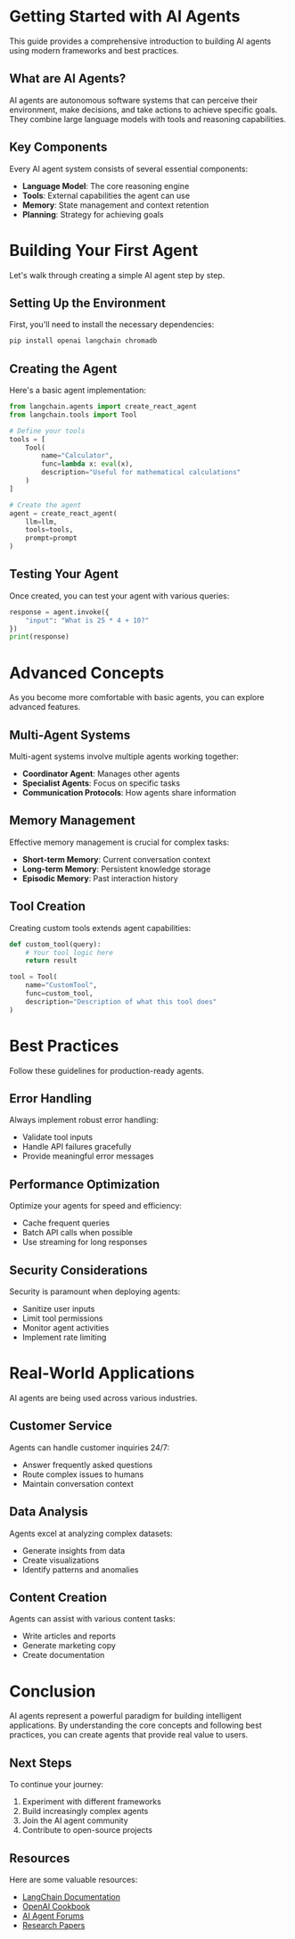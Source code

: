 # Getting Started with AI Agents

This guide provides a comprehensive introduction to building AI agents using modern frameworks and best practices.

## What are AI Agents?

AI agents are autonomous software systems that can perceive their environment, make decisions, and take actions to achieve specific goals. They combine large language models with tools and reasoning capabilities.

## Key Components

Every AI agent system consists of several essential components:
- **Language Model**: The core reasoning engine
- **Tools**: External capabilities the agent can use
- **Memory**: State management and context retention
- **Planning**: Strategy for achieving goals

# Building Your First Agent

Let's walk through creating a simple AI agent step by step.

## Setting Up the Environment

First, you'll need to install the necessary dependencies:

```python
pip install openai langchain chromadb
```

## Creating the Agent

Here's a basic agent implementation:

```python
from langchain.agents import create_react_agent
from langchain.tools import Tool

# Define your tools
tools = [
    Tool(
        name="Calculator",
        func=lambda x: eval(x),
        description="Useful for mathematical calculations"
    )
]

# Create the agent
agent = create_react_agent(
    llm=llm,
    tools=tools,
    prompt=prompt
)
```

## Testing Your Agent

Once created, you can test your agent with various queries:

```python
response = agent.invoke({
    "input": "What is 25 * 4 + 10?"
})
print(response)
```

# Advanced Concepts

As you become more comfortable with basic agents, you can explore advanced features.

## Multi-Agent Systems

Multi-agent systems involve multiple agents working together:
- **Coordinator Agent**: Manages other agents
- **Specialist Agents**: Focus on specific tasks
- **Communication Protocols**: How agents share information

## Memory Management

Effective memory management is crucial for complex tasks:
- **Short-term Memory**: Current conversation context
- **Long-term Memory**: Persistent knowledge storage
- **Episodic Memory**: Past interaction history

## Tool Creation

Creating custom tools extends agent capabilities:

```python
def custom_tool(query):
    # Your tool logic here
    return result

tool = Tool(
    name="CustomTool",
    func=custom_tool,
    description="Description of what this tool does"
)
```

# Best Practices

Follow these guidelines for production-ready agents.

## Error Handling

Always implement robust error handling:
- Validate tool inputs
- Handle API failures gracefully
- Provide meaningful error messages

## Performance Optimization

Optimize your agents for speed and efficiency:
- Cache frequent queries
- Batch API calls when possible
- Use streaming for long responses

## Security Considerations

Security is paramount when deploying agents:
- Sanitize user inputs
- Limit tool permissions
- Monitor agent activities
- Implement rate limiting

# Real-World Applications

AI agents are being used across various industries.

## Customer Service

Agents can handle customer inquiries 24/7:
- Answer frequently asked questions
- Route complex issues to humans
- Maintain conversation context

## Data Analysis

Agents excel at analyzing complex datasets:
- Generate insights from data
- Create visualizations
- Identify patterns and anomalies

## Content Creation

Agents can assist with various content tasks:
- Write articles and reports
- Generate marketing copy
- Create documentation

# Conclusion

AI agents represent a powerful paradigm for building intelligent applications. By understanding the core concepts and following best practices, you can create agents that provide real value to users.

## Next Steps

To continue your journey:
1. Experiment with different frameworks
2. Build increasingly complex agents
3. Join the AI agent community
4. Contribute to open-source projects

## Resources

Here are some valuable resources:
- [LangChain Documentation](https://langchain.com)
- [OpenAI Cookbook](https://cookbook.openai.com)
- [AI Agent Forums](https://community.ai)
- [Research Papers](https://arxiv.org)